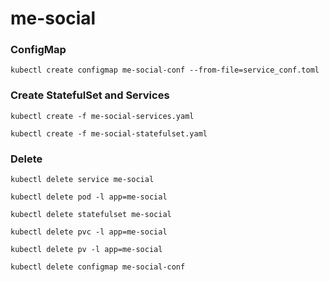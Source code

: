 # me-social

### ConfigMap
```
kubectl create configmap me-social-conf --from-file=service_conf.toml
```
### Create StatefulSet and Services
```
kubectl create -f me-social-services.yaml

kubectl create -f me-social-statefulset.yaml
```

### Delete

```
kubectl delete service me-social

kubectl delete pod -l app=me-social

kubectl delete statefulset me-social

kubectl delete pvc -l app=me-social

kubectl delete pv -l app=me-social

kubectl delete configmap me-social-conf
```
